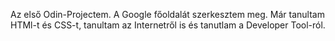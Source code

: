 Az első Odin-Projectem. A Google főoldalát szerkesztem meg. Már tanultam HTMl-t és CSS-t, tanultam az Internetről is és tanutlam a Developer Tool-ról.
